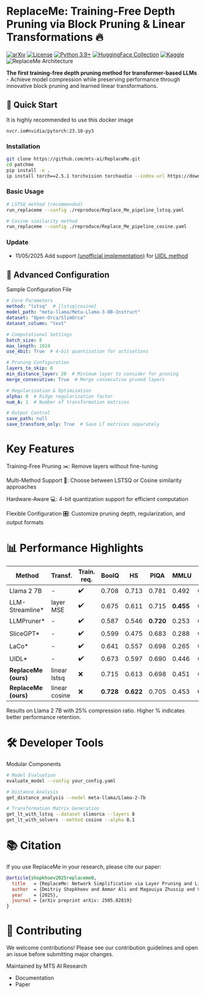 # ReplaceMe: Training-Free Depth Pruning via Block Pruning & Linear Transformations 🔥

[![arXiv](https://img.shields.io/badge/arXiv-2310.12345-b31b1b.svg)](https://arxiv.org/abs/2505.02819)
[![License](https://img.shields.io/badge/License-Apache_2.0-blue.svg)](https://opensource.org/licenses/Apache-2.0)
[![Python 3.9+](https://img.shields.io/badge/Python-3.9%2B-blue.svg)](https://www.python.org/downloads/)
[![HuggingFace Collection](https://img.shields.io/badge/HuggingFace-Collection-yellow.svg?logo=huggingface)](https://huggingface.co/collections/MTSAIR/replaceme-67ea8226e3feca5a57a9de51)
[![Kaggle](https://img.shields.io/badge/Kaggle-Notebook-20beff?logo=kaggle&logoColor=white)](https://www.kaggle.com/code/ammarali32/replaceme-prune-your-transformer-efficiently)
![ReplaceMe Architecture](figs/logo2.jpg)

**The first training-free depth pruning method for transformer-based LLMs** - Achieve model compression while preserving performance through innovative block pruning and learned linear transformations.

## 🚀 Quick Start
It is highly recommended to use this docker image
```
nvcr.io#nvidia/pytorch:23.10-py3
```
### Installation
```bash
git clone https://github.com/mts-ai/ReplaceMe.git
cd patchme
pip install -e .
ip install torch==2.5.1 torchvision torchaudio --index-url https://download.pytorch.org/whl/cu121
```
### Basic Usage
```bash
# LSTSQ method (recommended)
run_replaceme --config ./reproduce/Replace_Me_pipeline_lstsq.yaml

# Cosine similarity method
run_replaceme --config ./reproduce/Replace_Me_pipeline_cosine.yaml
```
### Update
- 11/05/2025 Add support [(unofficial implementation)](https://github.com/arcee-ai/PruneMe) for [UIDL method](https://arxiv.org/abs/2403.17887) 
## 🔧 Advanced Configuration
Sample Configuration File
```yaml
# Core Parameters
method: "lstsq"  # [lstsq|cosine]
model_path: "meta-llama/Meta-Llama-3-8B-Instruct"
dataset: "Open-Orca/SlimOrca"
dataset_column: "text"

# Computational Settings
batch_size: 8
max_length: 1024
use_4bit: True  # 4-bit quantization for activations

# Pruning Configuration
layers_to_skip: 8
min_distance_layer: 20  # Minimum layer to consider for pruning
merge_consecutive: True  # Merge consecutive pruned layers

# Regularization & Optimization
alpha: 0  # Ridge regularization factor
num_A: 1  # Number of transformation matrices

# Output Control
save_path: null
save_transform_only: True  # Save LT matrices separately
```
# Key Features
Training-Free Pruning ✂️: Remove layers without fine-tuning

Multi-Method Support 🤖: Choose between LSTSQ or Cosine similarity approaches

Hardware-Aware 💻: 4-bit quantization support for efficient computation

Flexible Configuration 🎛️: Customize pruning depth, regularization, and output formats

# 📊 Performance Highlights
| **Method**          | **Transf.**        | **Train. req.** | **BoolQ** | **HS**  | **PIQA** | **MMLU** | **Avg**  | **%**   |
|---------------------|--------------------|-----------------|-----------|--------|----------|----------|----------|---------|
| Llama 2 7B          | -                  | ✔️              | 0.708     | 0.713  | 0.781    | 0.492    | 0.674    | 100     |
| LLM-Streamline*     | layer MSE          | ✔️              | 0.675     | 0.611  | 0.715    | **0.455**| 0.614    | 91.2    |
| LLMPruner*          | -                  | ✔️              | 0.587     | 0.546  | **0.720**| 0.253    | 0.527    | 78.2    |
| SliceGPT*           | -                  | ✔️              | 0.599     | 0.475  | 0.683    | 0.288    | 0.511    | 75.9    |
| LaCo*               | -                  | ✔️              | 0.641     | 0.557  | 0.698    | 0.265    | 0.540    | 80.2    |
| UIDL*               | -                  | ✔️              | 0.673     | 0.597  | 0.690    | 0.446    | 0.602    | 89.3    |
| **ReplaceMe (ours)**  | linear lstsq       | ❌              | 0.715     | 0.613  | 0.698    | 0.451    | 0.619    | 91.9    |
| **ReplaceMe (ours)**  | linear cosine      | ❌              | **0.728** | **0.622**| 0.705   | 0.453    | **0.627**| **93.1**|


Results on Llama 2 7B with 25% compression ratio. Higher % indicates better performance retention.

# 🛠️ Developer Tools
Modular Components
```bash
# Model Evaluation
evaluate_model --config your_config.yaml

# Distance Analysis
get_distance_analysis --model meta-llama/Llama-2-7b

# Transformation Matrix Generation
get_lt_with_lstsq --dataset slimorca --layers 8
get_lt_with_solvers --method cosine --alpha 0.1
```
# 📚 Citation
If you use ReplaceMe in your research, please cite our paper:

```bibtex
@article{shopkhoev2025replaceme0,
  title   = {ReplaceMe: Network Simplification via Layer Pruning and Linear Transformations},
  author  = {Dmitriy Shopkhoev and Ammar Ali and Magauiya Zhussip and Valentin Malykh and Stamatios Lefkimmiatis and Nikos Komodakis and Sergey Zagoruyko},
  year    = {2025},
  journal = {arXiv preprint arXiv: 2505.02819}
}
```
# 🤝 Contributing
We welcome contributions! Please see our contribution guidelines and open an issue before submitting major changes.

Maintained by MTS AI Research 
- Documentation
- Paper
